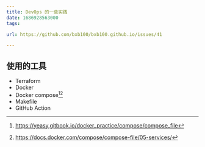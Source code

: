 ```yaml
---
title: DevOps 的一些实践
date: 1686928563000
tags:

url: https://github.com/bxb100/bxb100.github.io/issues/41

---
```

## 使用的工具

- Terraform
- Docker
- Docker compose[^1][^2]
- Makefile
- GitHub Action




[^1]: https://yeasy.gitbook.io/docker_practice/compose/compose_file
[^2]: https://docs.docker.com/compose/compose-file/05-services/